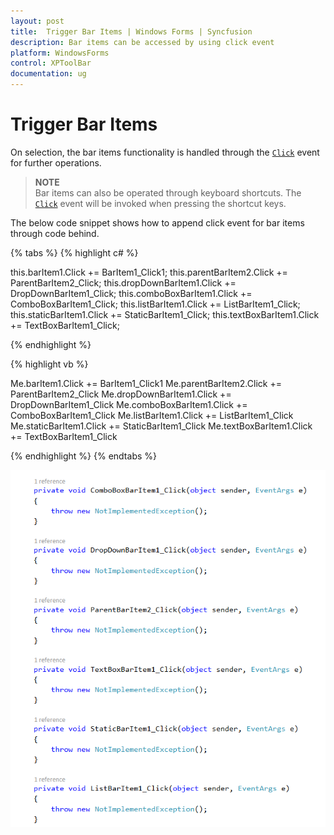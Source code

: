 ```yaml
---
layout: post
title:  Trigger Bar Items | Windows Forms | Syncfusion
description: Bar items can be accessed by using click event
platform: WindowsForms
control: XPToolBar
documentation: ug
---
```


# Trigger Bar Items

On selection, the bar items functionality is handled through the [`Click`](https://help.syncfusion.com/cr/windowsforms/Syncfusion.Windows.Forms.Tools.XPMenus.BarItem.html) event for further operations.

> **NOTE**          
> Bar items can also be operated through keyboard shortcuts. The [`Click`](https://help.syncfusion.com/cr/windowsforms/Syncfusion.Windows.Forms.Tools.XPMenus.BarItem.html) event will be invoked when pressing the shortcut keys.   


The below code snippet shows how to append click event for bar items through code behind.

{% tabs %}
{% highlight c# %}

this.barItem1.Click += BarItem1_Click1;
this.parentBarItem2.Click += ParentBarItem2_Click;
this.dropDownBarItem1.Click += DropDownBarItem1_Click;
this.comboBoxBarItem1.Click += ComboBoxBarItem1_Click;
this.listBarItem1.Click += ListBarItem1_Click;
this.staticBarItem1.Click += StaticBarItem1_Click;
this.textBoxBarItem1.Click += TextBoxBarItem1_Click;

{% endhighlight %}

{% highlight vb %}

Me.barItem1.Click += BarItem1_Click1
Me.parentBarItem2.Click += ParentBarItem2_Click
Me.dropDownBarItem1.Click += DropDownBarItem1_Click
Me.comboBoxBarItem1.Click += ComboBoxBarItem1_Click
Me.listBarItem1.Click += ListBarItem1_Click
Me.staticBarItem1.Click += StaticBarItem1_Click
Me.textBoxBarItem1.Click += TextBoxBarItem1_Click

{% endhighlight %}
{% endtabs %}

![Trigger](Trigger_Images/Trigger.png)
